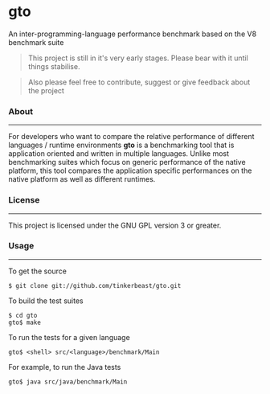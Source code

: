 gto
===
An inter-programming-language performance benchmark based on the V8 benchmark suite

> This project is still in it's very early stages. Please bear with it until things stabilise.

> Also please feel free to contribute, suggest or give feedback about the project


### About
* * * * * * * * * * * * * * *
For developers who want to compare the relative performance of different 
languages / runtime environments **gto** is a benchmarking tool that is 
application oriented and written in multiple languages. Unlike most benchmarking suites
which focus on generic performance of the native platform, this tool compares the 
application specific performances on the native platform as well as different runtimes.

### License
* * * * * * * * * * * * * * *
This project is licensed under the GNU GPL version 3 or greater.

### Usage
* * * * * * * * * * * * * * *
To get the source

    $ git clone git://github.com/tinkerbeast/gto.git

To build the test suites

    $ cd gto
    gto$ make

To run the tests for a given language

    gto$ <shell> src/<language>/benchmark/Main

For example, to run the Java tests

    gto$ java src/java/benchmark/Main



